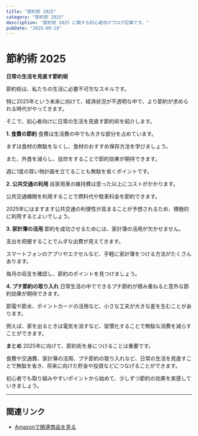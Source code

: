 ```yaml
---
title: "節約術 2025"
category: "節約術 2025"
description: "節約術 2025 に関する初心者向けブログ記事です。"
pubDate: "2025-09-19"
---
```


# 節約術 2025

**日常の生活を見直す節約術**

節約術は、私たちの生活に必要不可欠なスキルです。

特に2025年という未来に向けて、経済状況が不透明な中で、より節約が求められる時代がやってきます。

そこで、初心者向けに日常の生活を見直す節約術を紹介します。



**1. 食費の節約**
食費は生活費の中でも大きな部分を占めています。

まずは食材の無駄をなくし、食材のおすすめ保存方法を学びましょう。

また、外食を減らし、自炊をすることで節約効果が期待できます。

週に1度の買い物計画を立てることも無駄を省くポイントです。



**2. 公共交通の利用**
自家用車の維持費は思った以上にコストがかかります。

公共交通機関を利用することで燃料代や駐車料金を節約できます。

2025年にはますます公共交通の利便性が高まることが予想されるため、積極的に利用するとよいでしょう。



**3. 家計簿の活用**
節約を成功させるためには、家計簿の活用が欠かせません。

支出を把握することでムダな出費が見えてきます。

スマートフォンのアプリやエクセルなど、手軽に家計簿をつける方法がたくさんあります。

毎月の収支を確認し、節約のポイントを見つけましょう。



**4. プチ節約の取り入れ**
日常生活の中でできるプチ節約が積み重ねると意外な節約効果が期待できます。

節電や節水、ポイントカードの活用など、小さな工夫が大きな差を生むことがあります。

例えば、家を出るときは電気を消すなど、習慣化することで無駄な消費を減らすことができます。



**まとめ**
2025年に向けて、節約術を身につけることは重要です。

食費や交通費、家計簿の活用、プチ節約の取り入れなど、日常の生活を見直すことで無駄を省き、将来に向けた貯金や投資などにつなげることができます。

初心者でも取り組みやすいポイントから始めて、少しずつ節約の効果を実感していきましょう。



---

## 関連リンク

- [Amazonで関連商品を見る](https://www.amazon.co.jp/s?k=%E7%AF%80%E7%B4%84%E8%A1%93+2025&tag=autowritehubai-22)
